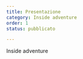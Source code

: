 ```yaml
---
title: Presentazione 
category: Inside adventure
order: 1
status: pubblicato

---
```


Inside adventure
